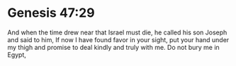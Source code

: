 # Genesis 47:29

And when the time drew near that Israel must die, he called his son Joseph and said to him, If now I have found favor in your sight, put your hand under my thigh and promise to deal kindly and truly with me. Do not bury me in Egypt,
